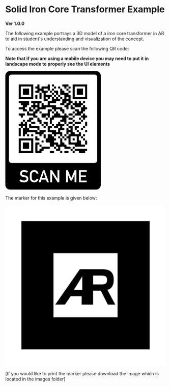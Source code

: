 # Solid Iron Core Transformer Example
**Ver 1.0.0**

The following example portrays a 3D model of a iron core transformer in AR to aid in student's understanding and visualization of the concept.


To access the example please scan the following QR code:

**Note that if you are using a mobile device you may need to put it in landscape mode to properly see the UI elements**


![](Images/QR-Code.png)


The marker for this example is given below:


![](Images/default-marker.png)


[If you would like to print the marker please download the image which is located in the images folder]
